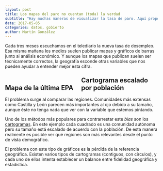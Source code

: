 ```yaml
---
layout: post
title: Los mapas del paro no cuentan (toda) la verdad
subtitle: "Hay muchas maneras de visualizar la tasa de paro. Aquí proponemos unas cuantas más."
date: 2017-05-05
categories: datos, gobierto
author: Martín González
---
```

Cada tres meses escuchamos en el telediario la nueva tasa de desempleo. Esa misma mañana los medios suelen publicar mapas y gráficos de barras junto al análisis económico. Y aunque los mapas que publican suelen ser técnicamente correctos, la geografía esconde otras variables que nos pueden ayudar a entender mejor esta cifra.

<div class="js-map">
  <h2 class="g-headline center">Mapa de la última EPA</h2>
</div>
<div class="js-cartogram">
  <h2 class="g-headline center">Cartograma escalado por población</h2>
</div>

El problema surge al comparar las regiones. Comunidades más extensas como Castilla y León parecen más importantes al ojo debido a su tamaño, aunque éste no tenga nada que ver con la variable que estemos pintando.

Uno de los métodos más populares para contrarrestar este *bias* son los [cartogramas](https://es.wikipedia.org/wiki/Cartograma). En este ejemplo cada cuadrado es una comunidad autónoma pero su tamaño está escalado de acuerdo con la población. De esta manera realmente es posible ver qué regiones son más relevantes desde el punto de vista demográfico.

El problema con este tipo de gráficos es la pérdida de la referencia geográfica. Existen varios tipos de cartogramas (contiguos, con círculos), y cada uno de ellos intenta establecer un balance entre fidelidad geográfica y estadística.

<style>
p {
  max-width: 560px;
  margin: 0 auto;
  padding-bottom: 1em;
}
.g-headline {
  margin-top: 0.5em;
}
.js-cartogram,
.js-map {
  display: inline-block;
  width: 49%;
}
.border {
  fill: none;
  stroke-width: 0.3;
  stroke: rgba(255,255,255,.5)
}
.nation {
  fill: none;
  stroke: black;
  stroke-width: 0.5;
}
.city {
  font-size: 0.95rem;
}
.legend {
  font-size: 0.85rem;
}
.legend-title {
  text-transform: uppercase;
  font-size: 0.75rem;
}
</style>
